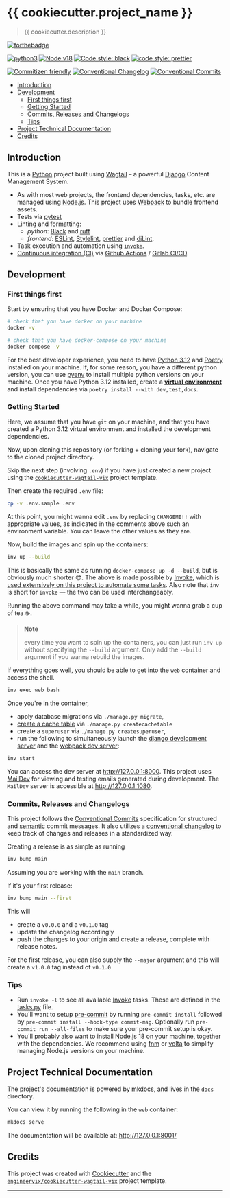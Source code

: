 # {{ cookiecutter.project_name }}

> {{ cookiecutter.description }}

[![forthebadge](https://forthebadge.com/images/badges/made-with-python.svg)](https://forthebadge.com)

[![python3](https://img.shields.io/badge/python-3.12-brightgreen.svg)](https://python.org/)
[![Node v18](https://img.shields.io/badge/Node-v18-teal.svg)](https://nodejs.org/en/blog/release/v18.0.0)
[![Code style: black](https://img.shields.io/badge/code%20style-black-000000.svg)](https://github.com/psf/black)
[![code style: prettier](https://img.shields.io/badge/code%20style-prettier-ff69b4.svg)](https://prettier.io/)

[![Commitizen friendly](https://img.shields.io/badge/commitizen-friendly-brightgreen.svg)](http://commitizen.github.io/cz-cli/)
[![Conventional Changelog](https://img.shields.io/badge/changelog-conventional-brightgreen.svg)](https://github.com/conventional-changelog)
[![Conventional Commits](https://img.shields.io/badge/Conventional%20Commits-1.0.0-yellow.svg)](https://conventionalcommits.org)

<!-- START doctoc generated TOC please keep comment here to allow auto update -->
<!-- DON'T EDIT THIS SECTION, INSTEAD RE-RUN doctoc TO UPDATE -->

- [Introduction](#introduction)
- [Development](#development)
  - [First things first](#first-things-first)
  - [Getting Started](#getting-started)
  - [Commits, Releases and Changelogs](#commits-releases-and-changelogs)
  - [Tips](#tips)
- [Project Technical Documentation](#project-technical-documentation)
- [Credits](#credits)

<!-- END doctoc generated TOC please keep comment here to allow auto update -->

## Introduction

This is a [Python](https://www.python.org/) project built using [Wagtail](https://wagtail.org/) – a powerful [Django](https://www.djangoproject.com/) Content Management System.

- As with most web projects, the frontend dependencies, tasks, etc. are managed using [Node.js](https://nodejs.org/). This project uses [Webpack](https://webpack.js.org/) to bundle frontend assets.
- Tests via [pytest](https://pytest.org/)
- Linting and formatting:
  - _python_: [Black](https://black.readthedocs.io/) and [ruff](https://github.com/astral-sh/ruff)
  - _frontend_: [ESLint](https://eslint.org/), [Stylelint](https://stylelint.io/), [prettier](https://prettier.io/) and [djLint](https://www.djlint.com/).
- Task execution and automation using [`invoke`](http://www.pyinvoke.org/).
- [Continuous integration (CI)](https://www.atlassian.com/continuous-delivery/continuous-integration) via [Github Actions](https://github.com/features/actions) / [Gitlab CI/CD](https://docs.gitlab.com/ee/ci/).

## Development

### First things first

Start by ensuring that you have Docker and Docker Compose:

```sh
# check that you have docker on your machine
docker -v

# check that you have docker-compose on your machine
docker-compose -v
```

For the best developer experience, you need to have [Python 3.12](https://www.python.org/) and [Poetry](https://python-poetry.org/) installed on your machine. If, for some reason, you have a different python version, you can use [pyenv](https://github.com/pyenv/pyenv) to install multiple python versions on your machine. Once you have Python 3.12 installed, create a [**virtual environment**](https://realpython.com/python-virtual-environments-a-primer/) and install dependencies via `poetry install --with dev,test,docs`.

### Getting Started

Here, we assume that you have `git` on your machine, and that you have created a Python 3.12 virtual environment and installed the development dependencies.

Now, upon cloning this repository (or forking + cloning your fork), navigate to the cloned project directory.

Skip the next step (involving `.env`) if you have just created a new project using the  [`cookiecutter-wagtail-vix`](https://github.com/engineervix/cookiecutter-wagtail-vix) project template.

Then create the required `.env` file:

```sh
cp -v .env.sample .env
```

At this point, you might wanna edit `.env` by replacing `CHANGEME!!` with appropriate values, as indicated in the comments above such an environment variable. You can leave the other values as they are.

Now, build the images and spin up the containers:

```sh
inv up --build
```

This is basically the same as running `docker-compose up -d --build`, but is obviously much shorter 😎. The above is made possible by [Invoke](https://www.pyinvoke.org/), which is [used extensively on this project to automate some tasks](#tips). Also note that `inv` is short for `invoke` — the two can be used interchangeably.

Running the above command may take a while, you might wanna grab a cup of tea ☕.

> **Note**
>
> every time you want to spin up the containers, you can just run `inv up` without specifying the `--build` argument. Only add the `--build` argument if you wanna rebuild the images.

If everything goes well, you should be able to get into the `web` container and access the shell.

```sh
inv exec web bash
```

Once you're in the container,

- apply database migrations via `./manage.py migrate`,
- [create a cache table](https://docs.djangoproject.com/en/5.0/topics/cache/#creating-the-cache-table) via `./manage.py createcachetable`
- create a `superuser` via `./manage.py createsuperuser`,
- run the following to simultaneously launch the [django development server](https://docs.djangoproject.com/en/5.0/ref/django-admin/#django-admin-runserver) and the [webpack dev server](https://webpack.js.org/configuration/dev-server/):

```sh
inv start
```

You can access the dev server at <http://127.0.0.1:8000>. This project uses [MailDev](https://github.com/maildev/maildev) for viewing and testing emails generated during development. The `MailDev` server is accessible at <http://127.0.0.1:1080>.

### Commits, Releases and Changelogs

This project follows the [Conventional Commits](https://www.conventionalcommits.org/en/v1.0.0/) specification for structured and [semantic](https://semver.org/spec/v2.0.0.html) commit messages. It also utilizes a [conventional changelog](https://github.com/conventional-changelog/conventional-changelog#getting-started) to keep track of changes and releases in a standardized way.

Creating a release is as simple as running

```bash
inv bump main
```

Assuming you are working with the `main` branch.

If it's your first release:

```bash
inv bump main --first
```

This will

- create a `v0.0.0` and a `v0.1.0` tag
- update the changelog accordingly
- push the changes to your origin and create a release, complete with release notes.

For the first release, you can also supply the `--major` argument and this will create a `v1.0.0` tag instead of `v0.1.0`

### Tips

- Run `invoke -l` to see all available [Invoke](https://www.pyinvoke.org/) tasks. These are defined in the [tasks.py](tasks.py) file.
- You'll want to setup [pre-commit](https://pre-commit.com/) by running `pre-commit install` followed by `pre-commit install --hook-type commit-msg`. Optionally run `pre-commit run --all-files` to make sure your pre-commit setup is okay.
- You'll probably also want to install Node.js 18 on your machine, together with the dependencies. We recommend using [fnm](https://github.com/Schniz/fnm) or [volta](https://volta.sh/) to simplify managing Node.js versions on your machine.

## Project Technical Documentation

The project's documentation is powered by [mkdocs](https://www.mkdocs.org/), and lives in the [`docs`](./docs/) directory.

You can view it by running the following in the `web` container:

```bash
mkdocs serve
```

The documentation will be available at: <http://127.0.0.1:8001/>


## Credits

This project was created with [Cookiecutter](https://github.com/audreyr/cookiecutter) and the [`engineervix/cookiecutter-wagtail-vix`](https://github.com/engineervix/cookiecutter-wagtail-vix) project template.

---

